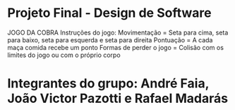 # Projeto Final - Design de Software

JOGO DA COBRA
Instruções do jogo:
Movimentação = Seta para cima, seta para baixo, seta para esquerda e seta para direita
Pontuação = A cada maça comida recebe um ponto
Formas de perder o jogo = Colisão com os limites do jogo ou com o próprio corpo

# Integrantes do grupo: André Faia, João Victor Pazotti e Rafael Madarás


